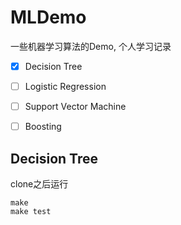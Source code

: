 # MLDemo

一些机器学习算法的Demo, 个人学习记录

* [x] Decision Tree
* [ ] Logistic Regression
* [ ] Support Vector Machine
* [ ] Boosting


## Decision Tree

clone之后运行

```
make
make test
